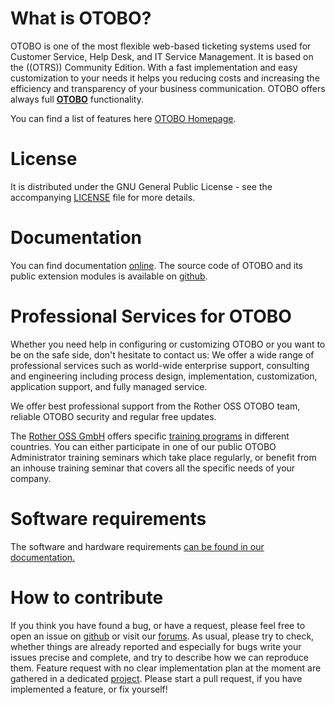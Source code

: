 What is OTOBO?
===================================
OTOBO is one of the most flexible web-based ticketing
systems used for Customer Service, Help Desk, and IT Service Management.
It is based on the ((OTRS)) Community Edition.
With a fast implementation and easy customization to your needs it
helps you reducing costs and increasing the efficiency and transparency
of your business communication. OTOBO offers always full [**OTOBO**](https://www.otobo.de) functionality.

You can find a list of features here
[OTOBO Homepage](https://otobo.de/de/otobo-features/).


License
=======
It is distributed under the GNU General Public License - see the
accompanying [LICENSE](LICENSE) file for more details.


Documentation
=============
You can find documentation [online](https://doc.otobo.org/). The source code of OTOBO and its public extension
modules is available on [github](https://github.com/RotherOSS).


Professional Services for OTOBO
==============================

Whether you need help in configuring or customizing OTOBO or you want to be on the safe side,
don't hesitate to contact us: We offer a wide range of professional services such as
world-wide enterprise support, consulting and engineering including process design,
implementation, customization, application support, and fully managed service.

We offer best professional support from the Rother OSS OTOBO team, reliable OTOBO security and regular free updates.

The [Rother OSS GmbH](https://www.otobo.de/) offers specific [training programs](https://otobo.de/de/angebot/beratung-schulung/) in
different countries. You can either participate in one of our public OTOBO Administrator training seminars which take
place regularly, or benefit from an inhouse training seminar that covers all the specific needs of your company.

Software requirements
=====================
The software and hardware requirements [can be found in our documentation.](https://doc.otobo.org/manual/installation/stable/en/content/requirements.html)

How to contribute
=================
If you think you have found a bug, or have a request, please feel free to open an issue on [github](https://github.com/RotherOSS/otobo/issues) or visit our [forums](https://otobo.de/de/forums/otobo/otobo-forum/). As usual, please try to check, whether things are already reported and especially for bugs write your issues precise and complete, and try to describe how we can reproduce them. Feature request with no clear implementation plan at the moment are gathered in a dedicated [project](https://github.com/RotherOSS/otobo/projects/1).
Please start a pull request, if you have implemented a feature, or fix yourself!
